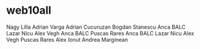 # web10all
Nagy Lilla
Adrian Varga
Adrian Cucuruzan
Bogdan Stanescu
Anca BALC
Lazar Nicu
Alex Vegh
Anca BALC
Puscas Rares
Anca BALC
Lazar Nicu
Alex Vegh
Puscas Rares
Alex
Ionut
Andrea Marginean

